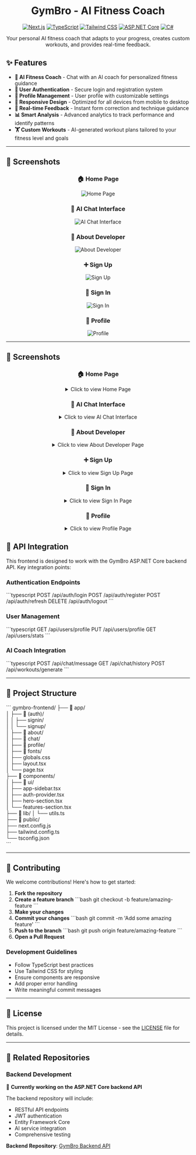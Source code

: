 <div align="center">
  
  
  # GymBro - AI Fitness Coach
  
  [![Next.js](https://img.shields.io/badge/Next.js-black?style=for-the-badge&logo=next.js&logoColor=white)](https://nextjs.org/)
  [![TypeScript](https://img.shields.io/badge/TypeScript-007ACC?style=for-the-badge&logo=typescript&logoColor=white)](https://www.typescriptlang.org/)
  [![Tailwind CSS](https://img.shields.io/badge/Tailwind_CSS-38B2AC?style=for-the-badge&logo=tailwind-css&logoColor=white)](https://tailwindcss.com/)
  [![ASP.NET Core](https://img.shields.io/badge/ASP.NET_Core-512BD4?style=for-the-badge&logo=dotnet&logoColor=white)](https://dotnet.microsoft.com/apps/aspnet)
  [![C#](https://img.shields.io/badge/C%23-239120?style=for-the-badge&logo=c-sharp&logoColor=white)](https://docs.microsoft.com/en-us/dotnet/csharp/)
  
  Your personal AI fitness coach that adapts to your progress, creates custom workouts, and provides real-time feedback.
</div>

## ✨ Features

- **💬 AI Fitness Coach** - Chat with an AI coach for personalized fitness guidance
- **🔐 User Authentication** - Secure login and registration system
- **👤 Profile Management** - User profile with customizable settings
- **📱 Responsive Design** - Optimized for all devices from mobile to desktop
- **🔄 Real-time Feedback** - Instant form correction and technique guidance
- **📊 Smart Analysis** - Advanced analytics to track performance and identify patterns
- **🏋️ Custom Workouts** - AI-generated workout plans tailored to your fitness level and goals
---

## 📸 Screenshots

<div align="center">

### 🏠 Home Page
![Home Page](docs/images/home-page.png)

### 🤖 AI Chat Interface  
![AI Chat Interface](docs/images/ai-chat.png)

### 👤 About Developer
![About Developer](docs/images/about-developer.png)

### ➕ Sign Up
![Sign Up](docs/images/signup.png)

### 🚪 Sign In
![Sign In](docs/images/signin.png)

### 👤 Profile
![Profile](docs/images/profile.png)

</div>

---

## 📸 Screenshots

<div align="center">

### 🏠 Home Page
<details>
<summary>Click to view Home Page</summary>

![Home Page](https://github.com/user-attachments/assets/873f8449-ddca-4cdc-be37-64f72ece4548)

</details>

### 🤖 AI Chat Interface  
<details>
<summary>Click to view AI Chat Interface</summary>

![AI Chat Interface](https://github.com/user-attachments/assets/838485d4-6e3d-4466-a5c0-f92b246c4baa)

</details>

### 👤 About Developer
<details>
<summary>Click to view About Developer Page</summary>

![About Developer](https://github.com/user-attachments/assets/6e25a955-cd91-468c-b341-4e90b2505408)

</details>

### ➕ Sign Up
<details>
<summary>Click to view Sign Up Page</summary>

![Sign Up](https://github.com/user-attachments/assets/1e103223-ea7d-4ef0-aef6-e7317f30a204)

</details>

### 🚪 Sign In
<details>
<summary>Click to view Sign In Page</summary>

![Sign In](https://github.com/user-attachments/assets/90e1f253-5791-498e-8f17-7522204270f6)

</details>

### 👤 Profile
<details>
<summary>Click to view Profile Page</summary>

![Profile](https://github.com/user-attachments/assets/45172fbd-d713-4282-872f-681da5df3e39)

</details>

</div>

## 🔗 API Integration

This frontend is designed to work with the GymBro ASP.NET Core backend API. Key integration points:

### Authentication Endpoints
\`\`\`typescript
POST /api/auth/login
POST /api/auth/register
POST /api/auth/refresh
DELETE /api/auth/logout
\`\`\`

### User Management
\`\`\`typescript
GET /api/users/profile
PUT /api/users/profile
GET /api/users/stats
\`\`\`

### AI Coach Integration
\`\`\`typescript
POST /api/chat/message
GET /api/chat/history
POST /api/workouts/generate
\`\`\`

---

## 📁 Project Structure

\`\`\`
gymbro-frontend/
├── 📁 app/                    
│   ├── 📁 (auth)/           
│   │   ├── signin/           
│   │   └── signup/           
│   ├── 📁 about/             
│   ├── 📁 chat/              
│   ├── 📁 profile/          
│   ├── 📁 fonts/             
│   ├── globals.css           
│   ├── layout.tsx            
│   └── page.tsx              
├── 📁 components/           
│   ├── 📁 ui/                
│   ├── app-sidebar.tsx       
│   ├── auth-provider.tsx     
│   ├── hero-section.tsx      
│   └── features-section.tsx  
├── 📁 lib/
│   └── utils.ts              
├── 📁 public/                
├── next.config.js            
├── tailwind.config.ts        
└── tsconfig.json             
\`\`\`

---

## 🤝 Contributing

We welcome contributions! Here's how to get started:

1. **Fork the repository**
2. **Create a feature branch**
   \`\`\`bash
   git checkout -b feature/amazing-feature
   \`\`\`
3. **Make your changes**
4. **Commit your changes**
   \`\`\`bash
   git commit -m 'Add some amazing feature'
   \`\`\`
5. **Push to the branch**
   \`\`\`bash
   git push origin feature/amazing-feature
   \`\`\`
6. **Open a Pull Request**

### Development Guidelines

- Follow TypeScript best practices
- Use Tailwind CSS for styling
- Ensure components are responsive
- Add proper error handling
- Write meaningful commit messages

---

## 📝 License

This project is licensed under the MIT License - see the [LICENSE](LICENSE) file for details.

---

## 🔗 Related Repositories

### Backend Development

🚧 **Currently working on the ASP.NET Core backend API**

The backend repository will include:
- RESTful API endpoints
- JWT authentication
- Entity Framework Core
- AI service integration
- Comprehensive testing

**Backend Repository**: [GymBro Backend API](https://github.com/hamzaaitaissa/GymBro_Backend-API)
